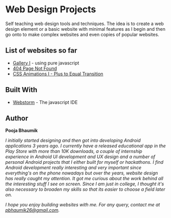 # Web Design Projects

Self teaching web design tools and techniques. The idea is to create a web design element or a basic website with minimal features as I begin and then go onto to make complex websites and even copies of popular websites.

## List of websites so far
* [Gallery I](https://github.com/PoojaB26/web-design-basics/tree/master/gallery-basics) - using pure javascript
* [404 Page Not Found](https://github.com/PoojaB26/web-design-basics/tree/master/404-page) 
* [CSS Animations I - Plus to Equal Transition](https://github.com/PoojaB26/web-design-basics/tree/master/animations-plusToEqual)

## Built With

* [Webstorm](https://www.jetbrains.com/webstorm/) - The javascript IDE

## Author

**Pooja Bhaumik** 

*I initially started designing and then got into developing Android applications 3 years ago. I currently have a released educational app in the Play Store with more than 10K downloads, a couple of internship experience in Android UI development and UX design and a number of personal Android projects that I either built for myself or hackathons. I find Android development really interesting and very important since everything's on the phone nowadays but over the years, website design has really caught my attention. It got me curious about the work behind all the interesting stuff I see on screen. Since I am just in college, I thought it's also necessary to broaden my skills so that its easier to choose a field later on.*

*I hope you enjoy building websites with me. For any query, contact me at pbhaumik26@gmail.com.*
